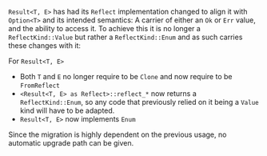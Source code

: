 
`Result<T, E>` has had its `Reflect` implementation changed to align it with `Option<T>` and its intended semantics: A carrier of either an `Ok` or `Err` value, and the ability to access it. To achieve this it is no longer a `ReflectKind::Value` but rather a `ReflectKind::Enum` and as such carries these changes with it:

For `Result<T, E>`

- Both `T` and `E` no longer require to be `Clone` and now require to be `FromReflect`
- `<Result<T, E> as Reflect>::reflect_*` now returns a `ReflectKind::Enum`, so any code that previously relied on it being a `Value` kind will have to be adapted.
- `Result<T, E>` now implements `Enum`

Since the migration is highly dependent on the previous usage, no automatic upgrade path can be given.
